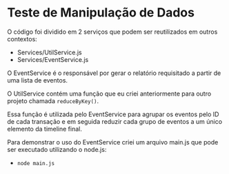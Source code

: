 # Teste de Manipulação de Dados

O código foi dividido em 2 serviços que podem
ser reutilizados em outros contextos:

- Services/UtilService.js
- Services/EventService.js

O EventService é o responsável por gerar o relatório
requisitado a partir de uma lista de eventos.

O UtilService contém uma função que eu criei anteriormente
para outro projeto chamada `reduceByKey()`.

Essa função é utilizada pelo EventService para agrupar os
eventos pelo ID de cada transação e em seguida reduzir
cada grupo de eventos a um único elemento da timeline final.

Para demonstrar o uso do EventService criei um arquivo
main.js que pode ser executado utilizando o node.js:

- `node main.js`
